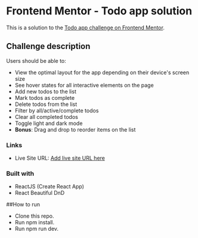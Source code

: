 # Frontend Mentor - Todo app solution

This is a solution to the [Todo app challenge on Frontend Mentor](https://www.frontendmentor.io/challenges/todo-app-Su1_KokOW).

## Challenge description

Users should be able to:

- View the optimal layout for the app depending on their device's screen size
- See hover states for all interactive elements on the page
- Add new todos to the list
- Mark todos as complete
- Delete todos from the list
- Filter by all/active/complete todos
- Clear all completed todos
- Toggle light and dark mode
- **Bonus**: Drag and drop to reorder items on the list


### Links
- Live Site URL: [Add live site URL here](https://todopalomino.netlify.app/)



### Built with

- ReactJS (Create React App)
- React Beautiful DnD

##How to run
- Clone this repo.
- Run npm install.
- Run npm run dev.
